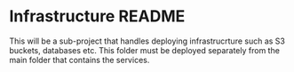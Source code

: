 # Infrastructure README
This will be a sub-project that handles deploying infrastrucrture
such as S3 buckets, databases etc. This folder must be deployed separately
from the main folder that contains the services.
